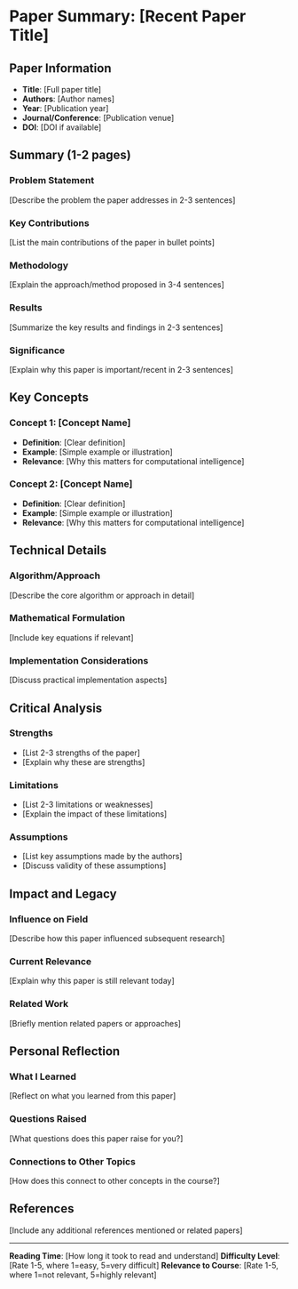 # Paper Summary: [Recent Paper Title]

## Paper Information
- **Title**: [Full paper title]
- **Authors**: [Author names]
- **Year**: [Publication year]
- **Journal/Conference**: [Publication venue]
- **DOI**: [DOI if available]

## Summary (1-2 pages)

### Problem Statement
[Describe the problem the paper addresses in 2-3 sentences]

### Key Contributions
[List the main contributions of the paper in bullet points]

### Methodology
[Explain the approach/method proposed in 3-4 sentences]

### Results
[Summarize the key results and findings in 2-3 sentences]

### Significance
[Explain why this paper is important/recent in 2-3 sentences]

## Key Concepts

### Concept 1: [Concept Name]
- **Definition**: [Clear definition]
- **Example**: [Simple example or illustration]
- **Relevance**: [Why this matters for computational intelligence]

### Concept 2: [Concept Name]
- **Definition**: [Clear definition]
- **Example**: [Simple example or illustration]
- **Relevance**: [Why this matters for computational intelligence]

## Technical Details

### Algorithm/Approach
[Describe the core algorithm or approach in detail]

### Mathematical Formulation
[Include key equations if relevant]

### Implementation Considerations
[Discuss practical implementation aspects]

## Critical Analysis

### Strengths
- [List 2-3 strengths of the paper]
- [Explain why these are strengths]

### Limitations
- [List 2-3 limitations or weaknesses]
- [Explain the impact of these limitations]

### Assumptions
- [List key assumptions made by the authors]
- [Discuss validity of these assumptions]

## Impact and Legacy

### Influence on Field
[Describe how this paper influenced subsequent research]

### Current Relevance
[Explain why this paper is still relevant today]

### Related Work
[Briefly mention related papers or approaches]

## Personal Reflection

### What I Learned
[Reflect on what you learned from this paper]

### Questions Raised
[What questions does this paper raise for you?]

### Connections to Other Topics
[How does this connect to other concepts in the course?]

## References
[Include any additional references mentioned or related papers]

---

**Reading Time**: [How long it took to read and understand]
**Difficulty Level**: [Rate 1-5, where 1=easy, 5=very difficult]
**Relevance to Course**: [Rate 1-5, where 1=not relevant, 5=highly relevant]
